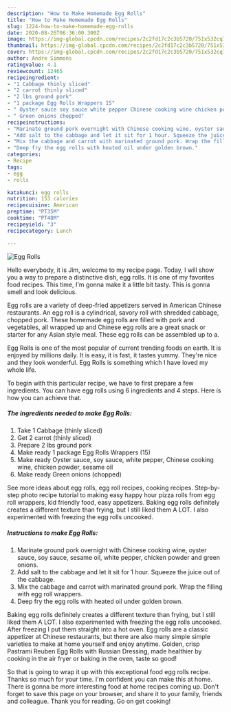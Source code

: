 ```yaml
---
description: "How to Make Homemade Egg Rolls"
title: "How to Make Homemade Egg Rolls"
slug: 1224-how-to-make-homemade-egg-rolls
date: 2020-08-26T06:36:00.300Z
image: https://img-global.cpcdn.com/recipes/2c2fd17c2c3b5720/751x532cq70/egg-rolls-recipe-main-photo.jpg
thumbnail: https://img-global.cpcdn.com/recipes/2c2fd17c2c3b5720/751x532cq70/egg-rolls-recipe-main-photo.jpg
cover: https://img-global.cpcdn.com/recipes/2c2fd17c2c3b5720/751x532cq70/egg-rolls-recipe-main-photo.jpg
author: Andre Simmons
ratingvalue: 4.1
reviewcount: 12465
recipeingredient:
- "1 Cabbage thinly sliced"
- "2 carrot thinly sliced"
- "2 lbs ground pork"
- "1 package Egg Rolls Wrappers 15"
- " Oyster sauce soy sauce white pepper Chinese cooking wine chicken powder sesame oil"
- " Green onions chopped"
recipeinstructions:
- "Marinate ground pork overnight with Chinese cooking wine, oyster sauce, soy sauce, sesame oil, white pepper, chicken powder and green onions."
- "Add salt to the cabbage and let it sit for 1 hour. Squeeze the juice out of the cabbage."
- "Mix the cabbage and carrot with marinated ground pork. Wrap the filling with egg roll wrappers."
- "Deep fry the egg rolls with heated oil under golden brown."
categories:
- Recipe
tags:
- egg
- rolls

katakunci: egg rolls 
nutrition: 153 calories
recipecuisine: American
preptime: "PT35M"
cooktime: "PT48M"
recipeyield: "3"
recipecategory: Lunch

---
```



![Egg Rolls](https://img-global.cpcdn.com/recipes/2c2fd17c2c3b5720/751x532cq70/egg-rolls-recipe-main-photo.jpg)

Hello everybody, it is Jim, welcome to my recipe page. Today, I will show you a way to prepare a distinctive dish, egg rolls. It is one of my favorites food recipes. This time, I'm gonna make it a little bit tasty. This is gonna smell and look delicious.

Egg rolls are a variety of deep-fried appetizers served in American Chinese restaurants. An egg roll is a cylindrical, savory roll with shredded cabbage, chopped pork. These homemade egg rolls are filled with pork and vegetables, all wrapped up and Chinese egg rolls are a great snack or starter for any Asian style meal. These egg rolls can be assembled up to a.

Egg Rolls is one of the most popular of current trending foods on earth. It is enjoyed by millions daily. It is easy, it is fast, it tastes yummy. They're nice and they look wonderful. Egg Rolls is something which I have loved my whole life.


To begin with this particular recipe, we have to first prepare a few ingredients. You can have egg rolls using 6 ingredients and 4 steps. Here is how you can achieve that.

<!--inarticleads1-->

##### The ingredients needed to make Egg Rolls:

1. Take 1 Cabbage (thinly sliced)
1. Get 2 carrot (thinly sliced)
1. Prepare 2 lbs ground pork
1. Make ready 1 package Egg Rolls Wrappers (15)
1. Make ready  Oyster sauce, soy sauce, white pepper, Chinese cooking wine, chicken powder, sesame oil
1. Make ready  Green onions (chopped)


See more ideas about egg rolls, egg roll recipes, cooking recipes. Step-by-step photo recipe tutorial to making easy happy hour pizza rolls from egg roll wrappers, kid friendly food, easy appetizers. Baking egg rolls definitely creates a different texture than frying, but I still liked them A LOT. I also experimented with freezing the egg rolls uncooked. 

<!--inarticleads2-->

##### Instructions to make Egg Rolls:

1. Marinate ground pork overnight with Chinese cooking wine, oyster sauce, soy sauce, sesame oil, white pepper, chicken powder and green onions.
1. Add salt to the cabbage and let it sit for 1 hour. Squeeze the juice out of the cabbage.
1. Mix the cabbage and carrot with marinated ground pork. Wrap the filling with egg roll wrappers.
1. Deep fry the egg rolls with heated oil under golden brown.


Baking egg rolls definitely creates a different texture than frying, but I still liked them A LOT. I also experimented with freezing the egg rolls uncooked. After freezing I put them straight into a hot oven. Egg rolls are a classic appetizer at Chinese restaurants, but there are also many simple simple varieties to make at home yourself and enjoy anytime. Golden, crisp Pastrami Reuben Egg Rolls with Russian Dressing, made healthier by cooking in the air fryer or baking in the oven, taste so good! 

So that is going to wrap it up with this exceptional food egg rolls recipe. Thanks so much for your time. I'm confident you can make this at home. There is gonna be more interesting food at home recipes coming up. Don't forget to save this page on your browser, and share it to your family, friends and colleague. Thank you for reading. Go on get cooking!
